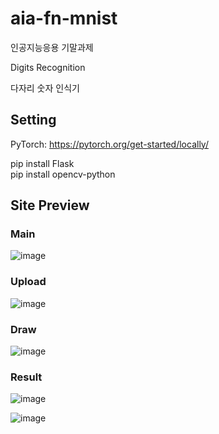 
# aia-fn-mnist

인공지능응용 기말과제

Digits Recognition

다자리 숫자 인식기

## Setting

PyTorch: https://pytorch.org/get-started/locally/  
  
pip install Flask  
pip install opencv-python

## Site Preview

### Main

![image](https://github.com/jhk63/aia-fn-mnist/assets/163096026/3dfea497-f49e-4084-86c1-e8b9a3094075)

### Upload

![image](https://github.com/jhk63/aia-fn-mnist/assets/163096026/01ac0b78-31bf-4549-8ddf-935dd1483d3f)

### Draw

![image](https://github.com/jhk63/aia-fn-mnist/assets/163096026/b8041b21-83cd-42da-b069-65945d01f15b)

### Result

![image](https://github.com/jhk63/aia-fn-mnist/assets/163096026/0a742327-ddb8-4686-ae79-c3b174181350)

![image](https://github.com/jhk63/aia-fn-mnist/assets/163096026/1d5a2063-3abc-42a4-a181-7645161ab918)


